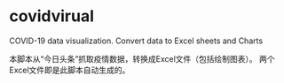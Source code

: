 # covidvirual
COVID-19 data visualization. Convert data to Excel sheets and Charts

本脚本从“今日头条”抓取疫情数据，转换成Excel文件（包括绘制图表）。
两个Excel文件即是此脚本自动生成的。
